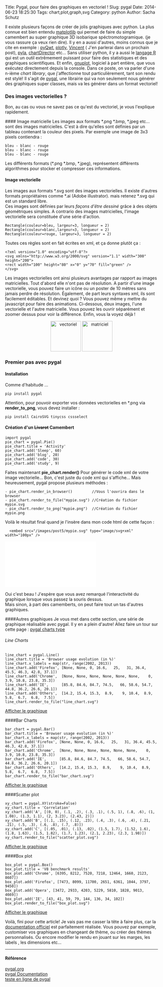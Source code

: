 Title: Pygal, pour faire des graphiques en vectoriel ! 
Slug: pygal
Date: 2014-06-23 18:25:30
Tags: chart,plot,graph,svg
Category: python
Author: Sacha Schutz

<!-- <p class="img-header">
    <img src="../images/post5/header.png">
</p>
 -->

Il existe plusieurs façons de créer de jolis graphiques avec python. La plus connue est bien entendu [matplotlib](http://matplotlib.org/) qui permet de faire du simple camembert au super graphique 3D isobarique spéctromotogramique. (je vous rassure ça veux rien dire). Il y en a aussi d'autres, moins connus que je cite en exemple : [pyQwt](http://pyqwt.sourceforge.net/), [plotly](https://plot.ly/api/), [Vincent](https://pypi.python.org/pypi/vincent/0.1.6) ( J'en parlerai dans un prochain post), [pyla](http://pyla.codeplex.com/), [chartDirector](http://www.advsofteng.com/) etc... 
Sans utiliser python, il y a aussi le [langage R](http://www.r-project.org/) qui est un outil extrêmement puissant pour faire des statistiques et des graphiques scientifiques. Et enfin, [gnuplot](http://www.gnuplot.info/), logiciel à part entière, que vous exécutez directement depuis la console.
Dans ce poste, on va parler d'une n-ième *chart library*, que j'affectionne tout particulièrement, tant son rendu est stylé! Il s'agit de [pygal](http://pygal.org/), une librairie qui va non seulement nous générer des graphiques super classes, mais va les générer dans un format vectoriel! 

### Des images vectorielles  ?

Bon, au cas ou vous ne savez pas ce qu'est du vectoriel, je vous l'explique rapidement. 

#### Image matricielle
Les images aux formats *.png *.bmp, *.jpeg etc... sont des images matricielles. C'est à dire qu'elles sont définies par un tableau contenant la couleur des pixels. Par exemple une image de 3x3 pixels contiendra : 
    
    bleu - blanc - rouge 
    bleu - blanc - rouge 
    bleu - blanc - rouge

Les différents formats (*.png *.bmp, *.jpeg), représentent différents algorithmes pour stocker et compresser ces informations. 

#### Image vectorielle 
Les images aux formats *.svg sont des images vectorielles. Il existe d'autres formats propriétaires comme *.ai (Adobe illustrator). mais retenez *.svg qui est un standard libre.  
Ces images sont définies par leurs *façons d'être dessiné* grâce à des objets géométriques simples. A contrario des images matricielles, l'image vectorielle sera constituée d'une série d'action. 

    Rectangle(couleur=bleu, largeur=3, longueur = 2)
    Rectangle(couleur=blanc,largeur=3, longueur = 2)
    Rectangle(couleur=rouge, largeur=3, longueur = 2)

Toutes ces règles sont en fait écrites en xml, et ça donne plutôt ça :

    <?xml version="1.0" encoding="utf-8"?>
    <svg xmlns="http://www.w3.org/2000/svg" version="1.1" width="300" height="200">
    <rect width="100" height="80" x="0" y="70" fill="green" />
    </svg>

Les images vectorielles ont ainsi plusieurs avantages par rapport au images matricielles. Tout d'abord elle n'ont pas de résolution. A partir d'une image vectorielle, vous pouvez faire un icône ou un poster de 10 mètres sans jamais perdre de résolution. Également, de part leurs syntaxes xml, ils sont facilement éditables. Et devinez quoi ? Vous pouvez même y mettre du javascript pour faire des animations. 
Ci-dessous, deux images, l'une vectorielle et l'autre matricielle. Vous pouvez les ouvrir séparément et zoomer dessus pour voir la différence. Enfin, vous la voyez déjà ! 

<p align="center">
    
  <img src="/images/post5/vectoriel.svg"  width="100px" alt="vectoriel" />
  <img src="/images/post5/matriciel.png"  width="100px" alt="matriciel"/>
</p>


### Premier pas avec pygal 

#### Installation 
Comme d'habitude ...

    pip install pygal 

Attention, pour pouvoir exporter vos données vectorielles en *.png via **render_to_png**, vous devez installer : 

    pip install CairoSVG tinycss cssselect

#### Création d'un <del>Livarot</del> Camembert 

    import pygal
    pie_chart = pygal.Pie()
    pie_chart.title = 'Activity'
    pie_chart.add('Sleep', 60)
    pie_chart.add('blog', 20)
    pie_chart.add('code', 30)
    pie_chart.add('study', 9)

Faites maintenant **pie_chart.render()** Pour générer le code xml de votre image vectorielle... Bon, c'est juste du code xml qui s'affiche... Mais heureusement, pygal propose plusieurs méthodes : 

    - pie_chart.render_in_browser()         //Vous l'ouvrira dans le browser
    - pie_chart.render_to_file("mypie.svg") //Création du fichier mypie.svg
    - pie_chart.render_to_png("mypie.png")  //Création du fichier mypie.png 

Voilà le résultat final quand je l'insère dans mon code html de cette façon : 

      <embed src="/images/post5/mypie.svg" type="image/svg+xml" width="100px" />

  <embed src="/images/post5/mypie.svg" type="image/svg+xml" />


Oui c'est beau ! J'espère que vous avez remarqué l'interactivité du graphique lorsque vous passez la souris dessus.   
Mais sinon, à part des camemberts, on peut faire tout un tas d'autres graphiques. 

####Autres graphiques 
Je vous met dans cette section, une série de graphique réalisable avec pygal. Il y en a plein d'autre! Allez faire un tour sur cette page : [pygal charts type](http://pygal.org/chart_types/#idbar-charts-histograms)
###### Line Charts

    line_chart = pygal.Line()
    line_chart.title = 'Browser usage evolution (in %)'
    line_chart.x_labels = map(str, range(2002, 2013))
    line_chart.add('Firefox', [None, None, 0, 16.6,   25,   31, 36.4, 45.5, 46.3, 42.8, 37.1])
    line_chart.add('Chrome',  [None, None, None, None, None, None,    0,  3.9, 10.8, 23.8, 35.3])
    line_chart.add('IE',      [85.8, 84.6, 84.7, 74.5,   66, 58.6, 54.7, 44.8, 36.2, 26.6, 20.1])
    line_chart.add('Others',  [14.2, 15.4, 15.3,  8.9,    9, 10.4,  8.9,  5.8,  6.7,  6.8,  7.5])
    line_chart.render_to_file("line_chart.svg")

[Afficher le graphique](/images/post5/line_chart.svg)

####Bar Charts

    bar_chart = pygal.Bar()
    bar_chart.title = 'Browser usage evolution (in %)'
    bar_chart.x_labels = map(str, range(2002, 2013))
    bar_chart.add('Firefox', [None, None, 0, 16.6,   25,   31, 36.4, 45.5, 46.3, 42.8, 37.1])
    bar_chart.add('Chrome',  [None, None, None, None, None, None,    0,  3.9, 10.8, 23.8, 35.3])
    bar_chart.add('IE',      [85.8, 84.6, 84.7, 74.5,   66, 58.6, 54.7, 44.8, 36.2, 26.6, 20.1])
    bar_chart.add('Others',  [14.2, 15.4, 15.3,  8.9,    9, 10.4,  8.9,  5.8,  6.7,  6.8,  7.5])
    bar_chart.render_to_file("bar_chart.svg")

[Afficher le graphique](images/post5/bar_chart.svg)

####Scatter plot

    xy_chart = pygal.XY(stroke=False)
    xy_chart.title = 'Correlation'
    xy_chart.add('A', [(0, 0), (.1, .2), (.3, .1), (.5, 1), (.8, .6), (1, 1.08), (1.3, 1.1), (2, 3.23), (2.43, 2)])
    xy_chart.add('B', [(.1, .15), (.12, .23), (.4, .3), (.6, .4), (.21, .21), (.5, .3), (.6, .8), (.7, .8)])
    xy_chart.add('C', [(.05, .01), (.13, .02), (1.5, 1.7), (1.52, 1.6), (1.8, 1.63), (1.5, 1.82), (1.7, 1.23), (2.1, 2.23), (2.3, 1.98)])
    xy_chart.render_to_file("scatter_plot.svg")

[Afficher le graphique](images/post5/scatter_plot.svg)

####Box plot

    box_plot = pygal.Box()
    box_plot.title = 'V8 benchmark results'
    box_plot.add('Chrome', [6395, 8212, 7520, 7218, 12464, 1660, 2123, 8607])
    box_plot.add('Firefox', [7473, 8099, 11700, 2651, 6361, 1044, 3797, 9450])
    box_plot.add('Opera', [3472, 2933, 4203, 5229, 5810, 1828, 9013, 4669])
    box_plot.add('IE', [43, 41, 59, 79, 144, 136, 34, 102])
    box_plot.render_to_file("box_plot.svg")

[Afficher le graphique](images/post5/box_plot.svg)

Voilà, fini pour cette article! Je vais pas me casser la tête à faire plus, car la [documentation officiel](http://pygal.org/documentation/) est parfaitement réalisée. Vous pouvez par exemple, customiser vos graphiques en changeant de thème, ou créer des thèmes personnalisés. Ou encore modifier le rendu en jouant sur les marges, les labels , les dimensions etc...


* * *

#### Référence
[pygal.org](http://pygal.org/)   
[pygal Documentation](http://pygal.org/documentation/)   
[teste en ligne de pygal](http://cabaret.pygal.org/)   





